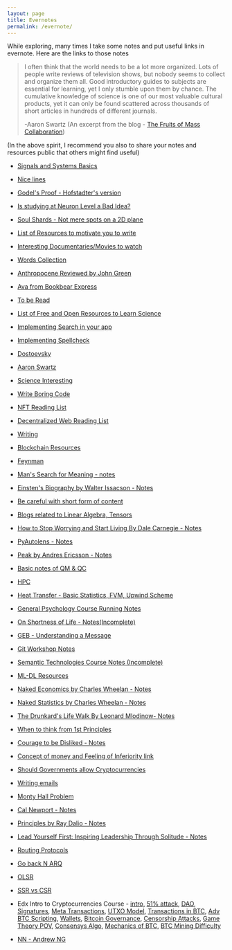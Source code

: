 ```yaml
---
layout: page
title: Evernotes
permalink: /evernote/
---
```


While exploring, many times I take some notes and put useful links in evernote. Here are the links to those notes

> I often think that the world needs to be a lot more organized. Lots of people write reviews of television shows, but nobody seems to collect and organize them all. Good introductory guides to subjects are essential for learning, yet I only stumble upon them by chance. The cumulative knowledge of science is one of our most valuable cultural products, yet it can only be found scattered across thousands of short articles in hundreds of different journals.
>
> -Aaron Swartz (An excerpt from the blog - [The Fruits of Mass Collaboration](http://www.aaronsw.com/weblog/masscollab))

(In the above spirit, I recommend you also to share your notes and resources public that others might find useful)

- [Signals and Systems Basics](https://www.evernote.com/shard/s367/sh/0cd6815a-9478-67c3-0e4a-d4ed5172f63b/42997bebe040bc235b42159e68012661)

- [Nice lines](https://www.evernote.com/shard/s367/sh/c01df478-9b90-ec39-c626-5fb618c807f1/f8b9aa4e98a81ea68950ced377f5ee9a)

- [Godel's Proof - Hofstadter's version](https://www.evernote.com/shard/s367/sh/c9599ea5-821e-46ef-6e40-a92a190e5401/d862258867b9f6c3150161321b806861)

- [Is studying at Neuron Level a Bad Idea?](https://www.evernote.com/shard/s367/sh/b0fd1363-d57e-3ec6-4521-8b70376bcb52/ec4135d9962d006d99e51ff69bb3606a)

- [Soul Shards - Not mere spots on a 2D plane](https://www.evernote.com/shard/s367/sh/028dd758-871b-9f7f-6597-5bd512790882/c11c37ad7a5be3884e0b16f2c282c5eb)

- [List of Resources to motivate you to write](https://www.evernote.com/shard/s367/sh/989bcb5b-fd8f-a78c-0d7c-da3ae2b0b712/fa52fa2cb9e438e4c17b0cf59f395a52)

- [Interesting Documentaries/Movies to watch](https://www.evernote.com/shard/s367/sh/0027804a-e545-9aed-da8e-3b03b1324428/25d98672a8da5cee456a1328cb832771)

- [Words Collection](https://www.evernote.com/shard/s367/sh/9cfef0e1-9c92-f27b-4f63-9a0d57cf1656/bf0abf29d9aa926f67c8a77da2337e51)

- [Anthropocene Reviewed by John Green](https://www.evernote.com/shard/s367/sh/cdbb454d-5c8d-3e0c-59b5-9ca9a4d68c03/504df245ad323d890aba9b6a248585ad)

- [Ava from Bookbear Express](https://www.evernote.com/shard/s367/sh/959b0d37-5d72-0757-2689-043d19bcb6dc/cfb812151247e88c78ab1125303a9dad)

- [To be Read](https://www.evernote.com/shard/s367/sh/32b23265-ee33-8e63-d96c-8c13195c1f25/d2669d30dac65869484090f35126a011)

- [List of Free and Open Resources to Learn Science](https://www.evernote.com/shard/s367/sh/18e5c02f-58c8-da67-89e5-20af84a3a3b3/fb775947180b391d9b0140679efe2db2)

- [Implementing Search in your app](https://www.evernote.com/shard/s367/sh/e285d6fb-6db2-4fe4-5336-6948b4410f81/39d60bb6ebfedd8a8c2097b2df8d249d)

- [Implementing Spellcheck](https://www.evernote.com/shard/s367/sh/ef080fcc-b805-8d29-7216-1fbd32be7222/521b50680a852352a046567a0ee98c2a)

- [Dostoevsky](https://www.evernote.com/shard/s367/sh/c8145241-e9e5-353d-8142-15199e024d21/9f2ae2228e5ca4edaf1f84ffbe83b9e5)

- [Aaron Swartz](https://www.evernote.com/shard/s367/sh/435a174b-1458-819b-4050-7bca54e52333/3fa6b2d12c79172f31a0e3b42380bec3)

- [Science Interesting](https://www.evernote.com/shard/s367/sh/c43df65d-ffff-4bd3-5f30-82d5f54a8b22/6f1e48c97b224ee652c89e51bf620b1f)

- [Write Boring Code](https://www.evernote.com/shard/s367/sh/a6722d67-3264-d7db-8c23-2674f339a2fe/8faca34cabd331e9441a42b34eefc78e)

- [NFT Reading List](https://www.evernote.com/shard/s367/sh/ba84ef5b-f3fb-3b87-1c3c-30b31aba1635/b0d57719d662d3e8c24baee8a7f1b5c4)

- [Decentralized Web Reading List](https://www.evernote.com/shard/s367/sh/f90a52ae-a87e-b2e9-d061-226d4163e486/be3ba315a6d949b590d4cb8b863583bc)

- [Writing](https://www.evernote.com/shard/s367/sh/1e4ede00-5187-55d8-ae04-7f99f23ffabe/92985a220e9a6ffa3d68dfb0a81ca15e)

- [Blockchain Resources](https://www.evernote.com/shard/s367/sh/9c4ee9eb-d129-e7e6-74cb-ae9f06d0c996/6126a823b877105f27a046ab6af00cbc)

- [Feynman](https://www.evernote.com/shard/s367/sh/b44147c0-b8f2-bc92-6e4e-65bd9051ae3a/0fd7fed36cba4bcdd58b70222db41dce)

- [Man's Search for Meaning - notes](https://www.evernote.com/shard/s367/sh/21fa138e-1661-f1de-1991-f1c77a7e4bfe/da95e739e826d008f9b9669151a68137)

- [Einsten's Biography by Walter Issacson - Notes](https://www.evernote.com/shard/s367/sh/a84189f0-2162-05fe-bb00-e979fdcd9057/06ce23cf9392021703f46511555bb171)

- [Be careful with short form of content](https://www.evernote.com/shard/s367/sh/e52f94ef-d747-bad2-6ad0-efbdff12a217/59e0e8dd1d6928b926679f0a07fb18a3)

- [Blogs related to Linear Algebra, Tensors](https://www.evernote.com/shard/s367/sh/c6b38218-c4a7-bfdc-517c-2d7f11450110/03f33aa681cd5f0c40a1df26f154f7cd)

- [How to Stop Worrying and Start Living By Dale Carnegie - Notes](https://www.evernote.com/shard/s367/sh/ee4c797e-618b-ec52-b81c-86d4b3d076a3/28b93492c48fbc47d4bba2190e788793)

- [PyAutolens - Notes](https://www.evernote.com/shard/s367/sh/7b36b234-1fe7-1231-5073-9d80a1d7cd16/c626848a8efcfdc6476ad051e6646cea)

- [Peak by Andres Ericsson - Notes](https://www.evernote.com/shard/s367/sh/4028a30e-ebfe-7fc1-db87-f4065bce6b05/5b050e9f94f993cf41322479b0f8202c)

- [Basic notes of QM & QC](https://www.evernote.com/shard/s367/sh/1e5664ee-353b-39a6-a8fd-152af418bde3/12d0abcda6e680599dfbf1767dc2e90f)

- [HPC](https://www.evernote.com/shard/s367/sh/3ec01a84-987e-429d-8fc4-7ab9bf4d8d6d/e045dd667bd7db1f89c5178c5d1a12d1)

- [Heat Transfer - Basic Statistics, FVM, Upwind Scheme](https://www.evernote.com/shard/s367/sh/eed9cdfc-f0a4-de3e-e207-3612d8a5d61d/a17fb4914f8a290584986a442c37d226)

- [General Psychology Course Running Notes](https://www.evernote.com/shard/s367/sh/4e9e2105-8d63-4942-8ec4-75d581716b8f/2195f958301aaea72091d033efead05d)

- [On Shortness of Life - Notes(Incomplete)](https://www.evernote.com/shard/s367/sh/34fe9731-ec3c-0af8-4b28-73af8b562748/979119018b62196fe449f5f55693dbef)

- [GEB - Understanding a Message](https://www.evernote.com/shard/s367/sh/935931a5-bbec-e88b-ad18-040e40ea3bb9/57c7aaaa117644f280db929b36d314aa)

- [Git Workshop Notes](https://www.evernote.com/shard/s367/sh/2fd536ac-60ee-b536-947b-72d0f808cb0f/473c07a8b5b3a4b0df0a4d986f351b3a)

- [Semantic Technologies Course Notes (Incomplete)](https://www.evernote.com/shard/s367/sh/17f99a86-99a1-0cfc-7059-47eebd1c1607/f76c68bca07d88e4ed80f1df7fd3da22)

- [ML-DL Resources](https://www.evernote.com/shard/s367/sh/ce1f0132-3fa4-3da3-dd18-62ab71fab111/bfda6165cccc2a74d06c37ce5f508a78)

- [Naked Economics by Charles Wheelan - Notes](https://www.evernote.com/shard/s367/sh/c0381c36-10ed-be43-b6e3-d72983b94a85/fc45b754cc69cfcc21701de8c9830fb8)

- [Naked Statistics by Charles Wheelan - Notes](https://www.evernote.com/shard/s367/sh/23a097ba-6546-fd66-a006-2b9c634edaf4/3bd1dd82b855d90dc09299da3eee90ea)

- [The Drunkard's Life Walk By Leonard Mlodinow- Notes](https://www.evernote.com/shard/s367/sh/92ffb41f-4520-28d7-c115-ab97b86eb80b/d8e3084297c4f8bd22e416a670155df2)

- [When to think from 1st Principles](https://www.evernote.com/shard/s367/sh/24ff69e5-ee68-852e-ca7c-352ee52bb365/cdcd891d9f0cf5328bc4d571844ac94c)

- [Courage to be Disliked - Notes](https://www.evernote.com/shard/s367/sh/55709871-34e4-6981-d53d-f97fb317d91a/ebc7f088d3ddd61baeb4eb8f63c6c2be)

- [Concept of money and Feeling of Inferiority link](https://www.evernote.com/shard/s367/sh/4fe2305c-10cd-37fd-a97a-00dbad3a4a90/1c4edf28fe0d05a09bcd98c8237cbb81)

- [Should Governments allow Cryptocurrencies](https://www.evernote.com/shard/s367/sh/bd938450-6e96-9088-1f06-ce10a47aec7e/8012f23c0d5d4755c6a428226e0e5e9a)

- [Writing emails](https://www.evernote.com/shard/s367/sh/dcaba1c8-e920-087b-eca6-f818006e55f1/5a894b6d563bc2231e525189221cf0f3)

- [Monty Hall Problem](https://www.evernote.com/shard/s367/sh/6370024c-a6a3-f8fe-a6c2-a268f97761fd/c394f355a1786e9d842b5f10a8d6002a)

- [Cal Newport - Notes](https://www.evernote.com/shard/s367/sh/342c0e50-8c94-f704-cfc0-fb0af99eea93/aefe0c41865fc09385f7f3f61ab2be34)

- [Principles by Ray Dalio - Notes](https://www.evernote.com/shard/s367/sh/4dc74f40-9349-834d-cce3-2cbfbd85da50/2c389d54547fed7f722b567c20570dde)

- [Lead Yourself First: Inspiring Leadership Through Solitude - Notes](https://www.evernote.com/shard/s367/sh/d9d10acb-e68b-b4f6-494d-076b11ab6d1f/8b04190f9695d538711d338ecceef7e9)

- [Routing Protocols](https://www.evernote.com/shard/s367/sh/7403ff23-2239-4da0-ba5a-b6b30b833593/34d7b863130d90e8afa72ec9a7043b63)

- [Go back N ARQ](https://www.evernote.com/shard/s367/sh/1ee8c48b-844c-48db-81be-065acc6ae8e3/5076cc25f5aee0e6193a38eb80be82cd)

- [OLSR](https://www.evernote.com/shard/s367/sh/27736a33-def5-44f9-b0cc-de33a12e009c/ef89dceb1cc47edf73af544510979a53)

- [SSR vs CSR](https://www.evernote.com/shard/s367/sh/f1f90662-790f-4749-ad84-1605cf075ca8/77be3caf64191150dd6e9cc7c0e78977)

- Edx Intro to Cryptocurrencies Course - [intro,](https://www.evernote.com/shard/s367/sh/6cc3879d-93ad-4a9a-b525-813a4ababf69/de3d80ce37ee39550d4c052197479d94) [51% attack](https://www.evernote.com/shard/s367/sh/365e0e30-a867-4c42-a2d3-64cae51077b6/58abf87d6ffc73bdd98863a828f33bc0), [DAO](https://www.evernote.com/shard/s367/sh/a4315134-2373-4e09-bd90-bb8899e89fd4/974b2bfa87906bf1c1476b97d7f5c94c), [Signatures](https://www.evernote.com/shard/s367/sh/3f15f2e3-03b8-4693-a88b-6fbdbcfbfdad/b2d49e31211b0fc73b6e70d7e810814d), [Meta Transactions](https://www.evernote.com/shard/s367/sh/b032c4f3-e716-4783-9fe7-c67d1b97f643/4902e49a963d10884c8b862bfa866479), [UTXO Model](https://www.evernote.com/shard/s367/sh/38c1ca88-d561-47d2-9f4e-0c7a012ee57f/c6f564dbae9dcd3942711b920bb6f821), [Transactions in BTC](https://www.evernote.com/shard/s367/sh/a81551ab-329c-4603-9200-f6773bf63bf1/f5fa461a7ffba226a411703dfb0bba3b), [Adv BTC Scripting](https://www.evernote.com/shard/s367/sh/07b5876f-6a0c-494f-a047-10a7e81845f5/8cbd73e94d51ca5531b7bc022eaafa80), [Wallets](https://www.evernote.com/shard/s367/sh/999b2e27-a32b-47b0-a105-fe04cdcdd8e6/f4ca00615e9ca80cb70d7cd7a432b251), [Bitcoin Governance](https://www.evernote.com/shard/s367/sh/ce9142ab-c5f7-4d3a-a4d1-dd7e5ceab530/d0121d2ff303bc14dae4c3c35448ef1c), [Censorship Attacks](https://www.evernote.com/shard/s367/sh/7813b512-7f5d-4840-854a-4d3c51b5eef0/47e71e48b9b8cdd8bc968a9cdedb7200), [Game Theory POV](https://www.evernote.com/shard/s367/sh/da4f5a9d-7698-4e9b-8365-522b01bf88e0/45a7f869fe132a8840ce8dd324659667), [Consensys Algo](https://www.evernote.com/shard/s367/sh/dd1e32be-eba5-452c-8f0f-c22fd78fdebe/a67903ea566f11ab28a949e201f49a82), [Mechanics of BTC](https://www.evernote.com/shard/s367/sh/71957259-99e1-4f08-aa82-b20087c37afd/5ce71fc3251914774138c41cbb72e1f2), [BTC Mining Difficulty](https://www.evernote.com/shard/s367/sh/8ceafb5d-639e-4588-812a-f1712645f20c/f53a33fd7bce31a18a83ac1bf9be02c1)

- [NN - Andrew NG](https://www.evernote.com/shard/s367/sh/2d319090-1d58-41ec-b3ab-0d43666d5fdb/f0f3e8ad4265f8a53220d1711095cf8b)

  

